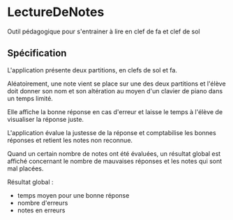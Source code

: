 # LectureDeNotes

Outil pédagogique pour s'entrainer à lire en clef de fa et clef de sol

## Spécification ##

L'application présente deux partitions, en clefs de sol et fa.

Aléatoirement, une note vient se place sur une des deux partitions et l'élève doit donner son nom et son altération au moyen d'un clavier de piano dans un temps limité.

Elle affiche la bonne réponse en cas d'erreur et laisse le temps à l'élève de visualiser la réponse juste.

L'application évalue la justesse de la réponse et comptabilise les bonnes réponses et retient les notes non reconnue.

Quand un certain nombre de notes ont été évaluées, un résultat global est affiché concernant le nombre de mauvaises réponses et les notes qui sont mal placées.

Résultat global :
   - temps moyen pour une bonne réponse
   - nombre d'erreurs
   - notes en erreurs
